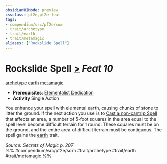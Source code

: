 ```yaml
---
obsidianUIMode: preview
cssclass: pf2e,pf2e-feat
tags:
- compendium/src/pf2e/som
- trait/archetype
- trait/earth
- trait/metamagic
aliases: ["Rockslide Spell"]
---
```

# Rockslide Spell  [>](chapter-9-playing-the-game.md#Actions "Single Action") *Feat 10*  
[archetype](archetype.md "Archetype Feat Trait")  [earth](earth.md "Earth Energy & Element Trait")  [metamagic](metamagic.md "Metamagic General Trait")  

- **Prerequisites**: [Elementalist Dedication](elementalist-dedication-som.md)
- **Activity** Single Action

You enhance your spell with elemental earth, causing chunks of stone to litter the ground. If the next action you use is to [Cast a non-cantrip Spell](cast-a-spell.md) that affects an area, a number of 5-foot squares in the area equal to the spell level become difficult terrain for 1 round. These squares must be on the ground, and the entire area of difficult terrain must be contiguous. The spell gains the [earth](earth.md "Earth Energy & Element Trait") trait.

*Source: Secrets of Magic p. 207*  
%% #compendium/src/pf2e/som #trait/archetype #trait/earth #trait/metamagic %%